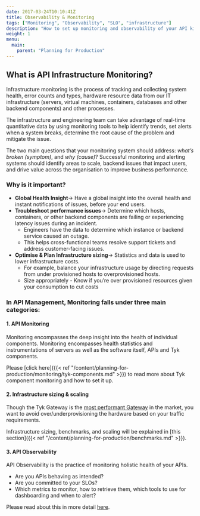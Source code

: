 ```yaml
---
date: 2017-03-24T10:10:41Z
title: Observability & Monitoring
tags: ["Monitoring", "Observability", "SLO", "infrastructure"]
description: "How to set up monitoring and observability of your API kingdom"
weight: 1
menu:
  main:
    parent: "Planning for Production"
---
```



## What is API Infrastructure Monitoring?

Infrastructure monitoring is the process of tracking and collecting system health, error counts and types, hardware resource data from our IT infrastructure (servers, virtual machines, containers, databases and other backend components) and other processes. 

The infrastructure and engineering team can take advantage of real-time quantitative data by using monitoring tools to help identify trends, set alerts when a system breaks, determine the root cause of the problem and mitigate the issue. 

The two main questions that your monitoring system should address: _what’s broken (symptom)_, and _why (cause)_? Successful monitoring and alerting systems should identify areas to scale, backend issues that impact users, and drive value across the organisation to improve business performance.


### Why is it important?


* **Global Health Insight**→ Have a global insight into the overall health and instant notifications of issues, before your end users.
* **Troubleshoot performance issues**→ Determine which hosts, containers, or other backend components are failing or experiencing latency issues during an incident.
    * Engineers have the data to determine which instance or backend service caused an outage.
    * This helps cross-functional teams resolve support tickets and address customer-facing issues.
* **Optimise & Plan Infrastructure sizing**→ Statistics and data is used to lower infrastructure costs.
    * For example, balance your infrastructure usage by directing requests from under provisioned hosts to overprovisioned hosts.
    * Size appropriately - Know if you’re over provisioned resources given your consumption to cut costs


### In API Management, Monitoring falls under three main categories:



#### 1. API Monitoring

Monitoring encompasses the deep insight into the health of individual components.  Monitoring encompasses health statistics and instrumentations of servers as well as the software itself, APIs and Tyk components.

Please [click here]({{< ref "/content/planning-for-production/monitoring/tyk-components.md" >}}) to read more about Tyk component monitoring and how to set it up.


#### 2. Infrastructure sizing & scaling

Though the Tyk Gateway is the [most performant Gateway][0] in the market, you want to avoid over/underprovisioning the hardware based on your traffic requirements.

Infrastructure sizing, benchmarks, and scaling will be explained in [this section]({{< ref "/content/planning-for-production/benchmarks.md" >}}).


#### 3. API Observability

API Observability is the practice of monitoring holistic health of your APIs.  
- Are you APIs behaving as intended? 
- Are you committed to your SLOs?
- Which metrics to monitor, how to retrieve them, which tools to use for dashboarding and when to alert?

Please read about this in more detail [here][2].


[0]: https://tyk.io/performance-benchmarks/
[2]: https://tyk.io/blog/service-level-objectives-for-your-apis-with-tyk-prometheus-and-grafana/
